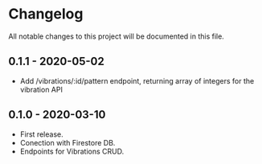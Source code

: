 # Changelog
All notable changes to this project will be documented in this file.

## 0.1.1 - 2020-05-02
- Add /vibrations/:id/pattern endpoint, returning array of integers for the vibration API

## 0.1.0 - 2020-03-10
- First release.
- Conection with Firestore DB.
- Endpoints for Vibrations CRUD.
